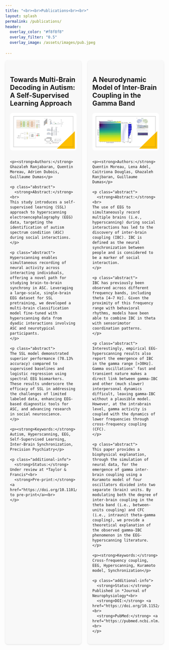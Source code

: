 ```yaml
---
title: "<br><br>Publications<br><br>"
layout: splash
permalink: /publications/
header:
  overlay_color: "#f8f8f8"
  overlay_filter: "0.5"
  overlay_image: /assets/images/pub.jpeg

---
```



<!-- ---


<div class="section_pub">
  <h2 class="publication-title">Towards Multi-Brain Decoding in Autism: A Self-Supervised Learning Approach</h2>
  <p><strong>Authors:</strong> Ghazaleh Ranjabaran, Quentin Moreau, Adrien Dubois, Guillaume Dumas</p>

  <p class="abstract">
    <strong>Abstract:</strong><br>
    This study introduces a self-supervised learning (SSL) approach to hyperscanning electroencephalography (EEG) data, targeting the identification of autism spectrum condition (ASC) during social interactions. Hyperscanning enables simultaneous recording of neural activity across interacting individuals, offering a novel path for studying brain-to-brain synchrony in ASC. Leveraging a large-scale, single-brain EEG dataset for SSL pretraining, we developed a multi-brain classification model fine-tuned with hyperscanning data from dyadic interactions involving ASC and neurotypical participants. The SSL model demonstrated superior performance (78.13% accuracy) compared to supervised baselines and logistic regression using spectral EEG biomarkers. These results underscore the efficacy of SSL in addressing the challenges of limited labeled data, enhancing EEG-based diagnostic tools for ASC, and advancing research in social neuroscience.
  </p>

  <p><strong>Keywords:</strong> Autism, Hyperscanning, EEG, Self-Supervised Learning, Inter-Brain Synchronization, Precision Psychiatry</p>

  <p class="additional-info">
    <strong>Status:</strong> Under review at *Taylor & Francis*<br>
    <strong>Pre-print:</strong> <a href="https://doi.org/10.1101/2025.01.28.635297">Link to pre-print</a><br>
  </p>
</div>

---

<div class="section_pub">
  <h2 class="publication-title">A Neurodynamic Model of Inter-Brain Coupling in the Gamma Band</h2>
  <p><strong>Authors:</strong> Quentin Moreau, Lena Adel, Caitriona Douglas, Ghazaleh Ranjbaran, Guillaume Dumas</p>

  <p class="abstract">
    <strong>Abstract:</strong><br>
    The use of EEG to simultaneously record multiple brains (i.e., hyperscanning) during social interactions has led to the discovery of inter-brain coupling (IBC). IBC is defined as the neural synchronization between people and is considered to be a marker of social interaction. IBC has previously been observed across different frequency bands, including theta [4–7 Hz]. Given the proximity of this frequency range with behavioral rhythms, models have been able to combine IBC in theta with sensorimotor coordination patterns. Interestingly, empirical EEG-hyperscanning results also report the emergence of IBC in the gamma range [>30Hz]. Gamma oscillations’ fast and transient nature makes a direct link between gamma-IBC and other (much slower) interpersonal dynamics difficult, leaving gamma-IBC without a plausible model. However, at the intrabrain level, gamma activity is coupled with the dynamics of lower frequencies through cross-frequency coupling (CFC). This paper provides a biophysical explanation, through the simulation of neural data, for the emergence of gamma inter-brain coupling using a Kuramoto model of four oscillators divided into two separate (brain) units. By modulating both the degree of inter-brain coupling in the theta band (i.e., between-units coupling) and CFC (i.e., intraunit theta-gamma coupling), we provide a theoretical explanation of the observed gamma-IBC phenomenon in the EEG-hyperscanning literature.
  </p>

  <p><strong>Keywords:</strong> Cross-frequency coupling, EEG, Hyperscanning, Kuramoto model, Synchronization</p>

  <p class="additional-info">
    <strong>Status:</strong> Published in *Journal of Neurophysiology*<br>
    <strong>DOI:</strong> <a href="https://doi.org/10.1152/jn.00224.2022">10.1152/jn.00224.2022</a><br>
    <strong>PubMed:</strong> <a href="https://pubmed.ncbi.nlm.nih.gov/36070245">36070245</a><br>
  </p>
</div>

--- -->


<div class="publications-container">
  <div class="section_pub">
    <h2 class="publication-title">Towards Multi-Brain Decoding in Autism: A Self-Supervised Learning Approach</h2>
    <img src="/assets/images/ssl.jpg" alt="Visualization of EEG-based decoding" class="publication-image">
  

    <p><strong>Authors:</strong> Ghazaleh Ranjabaran, Quentin Moreau, Adrien Dubois, Guillaume Dumas</p>

    <p class="abstract">
      <strong>Abstract:</strong><br>
    This study introduces a self-supervised learning (SSL) approach to hyperscanning electroencephalography (EEG) data, targeting the identification of autism spectrum condition (ASC) during social interactions.
    </p>
    
    <p class="abstract">   
    Hyperscanning enables simultaneous recording of neural activity across interacting individuals, offering a novel path for studying brain-to-brain synchrony in ASC. Leveraging a large-scale, single-brain EEG dataset for SSL pretraining, we developed a multi-brain classification model fine-tuned with hyperscanning data from dyadic interactions involving ASC and neurotypical participants.
    </p>

    <p class="abstract">   
    The SSL model demonstrated superior performance (78.13% accuracy) compared to supervised baselines and logistic regression using spectral EEG biomarkers. These results underscore the efficacy of SSL in addressing the challenges of limited labeled data, enhancing EEG-based diagnostic tools for ASC, and advancing research in social neuroscience.
    </p>

    <p><strong>Keywords:</strong> Autism, Hyperscanning, EEG, Self-Supervised Learning, Inter-Brain Synchronization, Precision Psychiatry</p>

    <p class="additional-info">
      <strong>Status:</strong> Under review at *Taylor & Francis*<br>
      <strong>Pre-print:</strong> <a href="https://doi.org/10.1101/2025.01.28.635297">Link to pre-print</a><br>
    </p>
  </div>

  <div class="section_pub">
    <h2 class="publication-title">A Neurodynamic Model of Inter-Brain Coupling in the Gamma Band</h2>
    <img src="/assets/images/Jn.jpg" alt="Visualization of EEG-based decoding" class="publication-image">

    <p><strong>Authors:</strong> Quentin Moreau, Lena Adel, Caitriona Douglas, Ghazaleh Ranjbaran, Guillaume Dumas</p>

    <p class="abstract">
      <strong>Abstract:</strong><br>
    The use of EEG to simultaneously record multiple brains (i.e., hyperscanning) during social interactions has led to the discovery of inter-brain coupling (IBC). IBC is defined as the neural synchronization between people and is considered to be a marker of social interaction.
    </p>

    <p class="abstract"> 
    IBC has previously been observed across different frequency bands, including theta [4–7 Hz]. Given the proximity of this frequency range with behavioral rhythms, models have been able to combine IBC in theta with sensorimotor coordination patterns.
    </p>

    <p class="abstract">
    Interestingly, empirical EEG-hyperscanning results also report the emergence of IBC in the gamma range [>30Hz]. Gamma oscillations’ fast and transient nature makes a direct link between gamma-IBC and other (much slower) interpersonal dynamics difficult, leaving gamma-IBC without a plausible model. However, at the intrabrain level, gamma activity is coupled with the dynamics of lower frequencies through cross-frequency coupling (CFC). 
    </p>

    <p class="abstract">    
    This paper provides a biophysical explanation, through the simulation of neural data, for the emergence of gamma inter-brain coupling using a Kuramoto model of four oscillators divided into two separate (brain) units. By modulating both the degree of inter-brain coupling in the theta band (i.e., between-units coupling) and CFC (i.e., intraunit theta-gamma coupling), we provide a theoretical explanation of the observed gamma-IBC phenomenon in the EEG-hyperscanning literature.
    </p>

    <p><strong>Keywords:</strong> Cross-frequency coupling, EEG, Hyperscanning, Kuramoto model, Synchronization</p>

    <p class="additional-info">
      <strong>Status:</strong> Published in *Journal of Neurophysiology*<br>
      <strong>DOI:</strong> <a href="https://doi.org/10.1152/jn.00224.2022">10.1152/jn.00224.2022</a><br>
      <strong>PubMed:</strong> <a href="https://pubmed.ncbi.nlm.nih.gov/36070245">36070245</a><br>
    </p>
  </div>
</div>



<style>

@import url('https://fonts.googleapis.com/css2?family=Lora&display=swap');

.publications-container {
    display: flex;
    flex-wrap: wrap;
    gap: 20px;
    justify-content: space-between;
}

.section_pub {
    width: calc(50% - 10px); /* Adjust width to fit two columns */
    box-sizing: border-box;
    margin-bottom: 20px;
    padding: 20px 15px;
    background-color: #f8f8f8;
    border-radius: 8px;
    box-shadow: 0 2px 4px rgba(0,0,0,0.1);
}

/* Ensuring responsiveness */
@media (max-width: 768px) {
    .section_pub {
        width: 100%; /* Stack items on smaller screens */
    }
}

/* .section_pub {
    margin-bottom: 40px;
    padding: 20px 10px;
    background-color: #f8f8f8;
    border-radius: 8px;
    box-shadow: 0 2px 4px rgba(0,0,0,0.1);
} */

/* Title styling */
.section_pub h3 {
    font-family: 'Lora', serif;;
    font-size: 1.5em;
    color: #2A5D84;
    margin-bottom: 10px;
}

/* Abstracts */
.abstract {
    font-family: 'Lora', serif;
    font-size: 0.9em;
    line-height: 1.7;
    text-align: justify;
    color: #333;
}

/* Additional info (Status, DOI, etc.) */
.additional-info {
    font-family: 'Lora', serif;
    font-size: 0.9em;
    margin-top: 10px;
    color: #555;
}

.additional-info a {
    color: #FF6A5D;  /* Accent color for links */
}

.section_pub hr {
    border: none;
    border-top: 2px solid #ddd;
    margin-top: 20px;
    margin-bottom: 20px;
}

/* Keywords */
.section_pub p strong {
    color: #2A5D84;
}

.abstract {
    font-family: 'Lora', serif;
}

.publication-image {
    width: 100%;  /* Makes the image responsive */
    max-height: 200px;  /* Adjust to preferred height */
    object-fit: cover;  /* Ensures the image fills space without distortion */
    border-radius: 8px;  /* Optional: Adds rounded corners */
    margin-bottom: 10px; /* Space between image and text */
}

</style>
